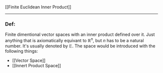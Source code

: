 [[Finite Euclidean Inner Product]]

---
### **Def**: 

Finite dimentional vector spaces with an inner product defined over it. Just anything that is axiomatically equivant to $\mathbb{R}^n$, but $n$ has to be a natural number. It's usually denoted by $\mathbb E$. The space would be introduced with the following things: 

* [[Vector Space]]
* [[Innert Product Space]]